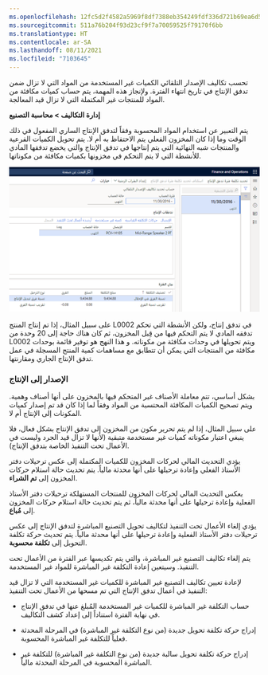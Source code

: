 ```yaml
---
ms.openlocfilehash: 12fc5d2f4582a5969f8df7388eb354249fdf336d721b69ea6d5e401dfe4687bd
ms.sourcegitcommit: 511a76b204f93d23cf9f7a70059525f79170f6bb
ms.translationtype: HT
ms.contentlocale: ar-SA
ms.lasthandoff: 08/11/2021
ms.locfileid: "7103645"
---
```


تحسب تكاليف الإصدار التلقائي الكميات غير المستخدمة من المواد التي لا تزال ضمن تدفق الإنتاج في تاريخ انتهاء الفترة. ولإنجاز هذه المهمة، يتم حساب كميات مكافئة من المواد للمنتجات غير المكتملة التي لا تزال قيد المعالجة.

**إدارة التكاليف > محاسبة التصنيع**

يتم التعبير عن استخدام المواد المحسوبة وفقاً لتدفق الإنتاج الساري المفعول في ذلك الوقت وما إذا كان المخزون الفعلي يتم الاحتفاظ به أم لا. يتم تحويل الكميات الفرعية والمنتجات شبه النهائية التي يتم إنتاجها في تدفق الإنتاج والتي يخضع تدفقها المادي للأنشطة التي لا يتم التحكم في مخزونها بكميات مكافئة من مكوناتها.

[![لقطة شاشة لصفحة حساب تكاليف الإصدار التلقائي.](../media/backflush-costing.png)](../media/backflush-costing.png#lightbox)


على سبيل المثال، إذا تم إنتاج المنتج L0002 في تدفق إنتاج، ولكن الأنشطة التي تحكم تدفقه المادي لا يتم التحكم فيها من قِبل المخزون، ثم كان هناك حاجة إلى 20 وحدة من L0002 ويتم تحويلها في وحدات مكافئة من مكوناته. و هذا النهج هو توفير قائمة بوحدات مكافئة من المنتجات التي يمكن أن تتطابق مع مساهمات كمية المنتج المسجلة في عمل تدفق الإنتاج الجاري ومقارنتها.

### <a name="released-to-production"></a>الإصدار إلى الإنتاج

بشكل أساسي، تتم معاملة الأصناف غير المتحكم فيها بالمخزون على أنها أصناف وهمية.
ويتم تصحيح الكميات المكافئة المحتسبة من المواد وفقاً لما إذا كان قد تم إصدار كميات المكونات إلى الإنتاج أم لا.

على سبيل المثال، إذا لم يتم تحرير مكون من المخزون إلى تدفق الإنتاج بشكل فعال، فلا ينبغي اعتبار مكوناته كميات غير مستخدمة متبقية (لأنها لا تزال قيد الجرد وليست في الأعمال تحت التنفيذ الخاصة بتدفق الإنتاج).

يؤدي التحديث المالي لحركات المخزون للكميات المكتملة إلى عكس ترحيلات دفتر الأستاذ الفعلي وإعادة ترحيلها على أنها محدثة مالياً.
يتم تحديث حالة استلام حركات المخزون إلى **‏‫تم الشراء‬**.

يعكس التحديث المالي لحركات المخزون للمنتجات المستهلكة ترحيلات دفتر الأستاذ الفعلية وإعادة ترحيلها على أنها محدثة مالياً، ثم يتم تحديث حالة استلام حركات المخزون إلى **مُباع**.

يؤدي إلغاء الأعمال تحت التنفيذ لتكاليف تحويل التصنيع المباشرة لتدفق الإنتاج إلى عكس ترحيلات دفتر الأستاذ الفعلية وإعادة ترحيلها على أنها محدثة مالياً. يتم تحديث حركة تكلفة التحويل إلى **تكلفة محسوبة**.

يتم إلغاء تكاليف التصنيع غير المباشرة، والتي يتم تكديسها عبر الفترة من الأعمال تحت التنفيذ. وسيتعين إعادة التكلفة غير المباشرة للمواد غير المستخدمة.

لإعادة تعيين تكاليف التصنيع غير المباشرة للكميات غير المستخدمة التي لا تزال قيد التنفيذ في أعمال تدفق الإنتاج التي تم مسحها من الأعمال تحت التنفيذ:

-   حساب التكلفة غير المباشرة للكميات غير المستخدمة المُبلغ عنها في تدفق الإنتاج في نهاية الفترة استناداً إلى إعداد كشف التكاليف.

-   إدراج حركة تكلفة تحويل جديدة (من نوع التكلفة غير المباشرة) في المرحلة المحدثة فعلياً للتكلفة غير المباشرة المحسوبة.

-   إدراج حركة تكلفة تحويل سالبة جديدة (من نوع التكلفة غير المباشرة) للتكلفة غير المباشرة المحسوبة في المرحلة المحدثة مالياً.
